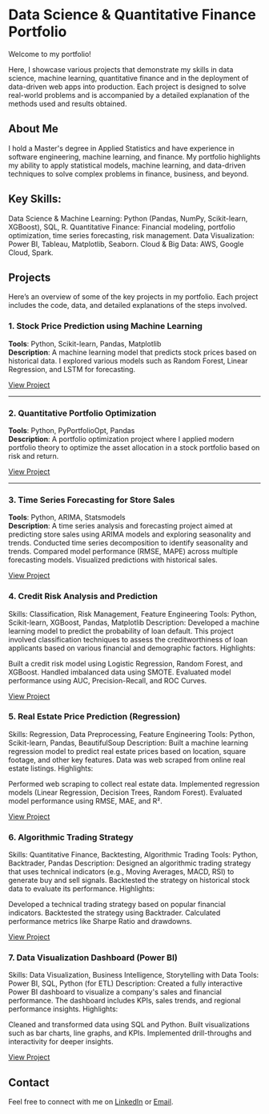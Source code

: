 # Data Science & Quantitative Finance Portfolio

Welcome to my portfolio! 

Here, I showcase various projects that demonstrate my skills in data science, machine learning, quantitative finance and in the deployment  of data-driven web apps into production. 
Each project is designed to solve real-world problems and is accompanied by a detailed explanation of the methods used and results obtained.

## About Me
I hold a Master's degree in Applied Statistics and have experience in software engineering, machine learning, and finance. My portfolio highlights my ability to apply statistical models, machine learning, and data-driven techniques to solve complex problems in finance, business, and beyond.

## Key Skills:

Data Science & Machine Learning: Python (Pandas, NumPy, Scikit-learn, XGBoost), SQL, R.
Quantitative Finance: Financial modeling, portfolio optimization, time series forecasting, risk management.
Data Visualization: Power BI, Tableau, Matplotlib, Seaborn.
Cloud & Big Data: AWS, Google Cloud, Spark.
## Projects
Here’s an overview of some of the key projects in my portfolio. Each project includes the code, data, and detailed explanations of the steps involved.

### 1. Stock Price Prediction using Machine Learning
**Tools**: Python, Scikit-learn, Pandas, Matplotlib  
**Description**: A machine learning model that predicts stock prices based on historical data. I explored various models such as Random Forest, Linear Regression, and LSTM for forecasting.

[View Project](data-science-portfolio/projects/stock_price_prediction)

---

### 2. Quantitative Portfolio Optimization
**Tools**: Python, PyPortfolioOpt, Pandas  
**Description**: A portfolio optimization project where I applied modern portfolio theory to optimize the asset allocation in a stock portfolio based on risk and return.

[View Project](data-science-portfolio/projects/portfolio_optimization)

---

### 3. Time Series Forecasting for Store Sales
**Tools**: Python, ARIMA, Statsmodels  
**Description**: A time series analysis and forecasting project aimed at predicting store sales using ARIMA models and exploring seasonality and trends.
Conducted time series decomposition to identify seasonality and trends.
Compared model performance (RMSE, MAPE) across multiple forecasting models.
Visualized predictions with historical sales.

[View Project](data-science-portfolio/projects/store_sales_forecasting)





### 4. Credit Risk Analysis and Prediction
Skills: Classification, Risk Management, Feature Engineering
Tools: Python, Scikit-learn, XGBoost, Pandas, Matplotlib
Description: Developed a machine learning model to predict the probability of loan default. This project involved classification techniques to assess the creditworthiness of loan applicants based on various financial and demographic factors.
Highlights:

Built a credit risk model using Logistic Regression, Random Forest, and XGBoost.
Handled imbalanced data using SMOTE.
Evaluated model performance using AUC, Precision-Recall, and ROC Curves.

[View Project](data-science-portfolio/projects/portfolio_optimization)

### 5. Real Estate Price Prediction (Regression)
Skills: Regression, Data Preprocessing, Feature Engineering
Tools: Python, Scikit-learn, Pandas, BeautifulSoup
Description: Built a machine learning regression model to predict real estate prices based on location, square footage, and other key features. Data was web scraped from online real estate listings.
Highlights:

Performed web scraping to collect real estate data.
Implemented regression models (Linear Regression, Decision Trees, Random Forest).
Evaluated model performance using RMSE, MAE, and R².

[View Project](data-science-portfolio/projects/portfolio_optimization)

### 6. Algorithmic Trading Strategy
Skills: Quantitative Finance, Backtesting, Algorithmic Trading
Tools: Python, Backtrader, Pandas
Description: Designed an algorithmic trading strategy that uses technical indicators (e.g., Moving Averages, MACD, RSI) to generate buy and sell signals. Backtested the strategy on historical stock data to evaluate its performance.
Highlights:

Developed a technical trading strategy based on popular financial indicators.
Backtested the strategy using Backtrader.
Calculated performance metrics like Sharpe Ratio and drawdowns.

[View Project](data-science-portfolio/projects/portfolio_optimization)

### 7. Data Visualization Dashboard (Power BI)
Skills: Data Visualization, Business Intelligence, Storytelling with Data
Tools: Power BI, SQL, Python (for ETL)
Description: Created a fully interactive Power BI dashboard to visualize a company's sales and financial performance. The dashboard includes KPIs, sales trends, and regional performance insights.
Highlights:

Cleaned and transformed data using SQL and Python.
Built visualizations such as bar charts, line graphs, and KPIs.
Implemented drill-throughs and interactivity for deeper insights.

[View Project](data-science-portfolio/projects/portfolio_optimization)

## Contact
Feel free to connect with me on [LinkedIn](https://www.linkedin.com/in/christopher-g-mumford/) or [Email](mailto:ChrisMumford1993@gmail.com).


